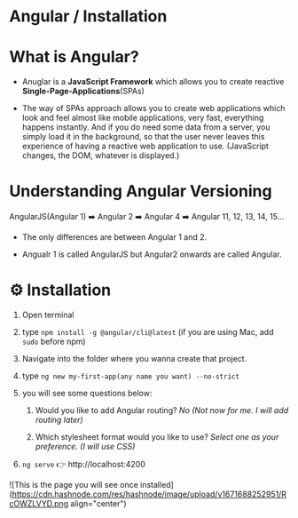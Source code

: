 # Angular / Installation

# What is Angular?

*   Anuglar is a **JavaScript Framework** which allows you to create reactive **Single-Page-Applications**(SPAs)
    
*   The way of SPAs approach allows you to create web applications which look and feel almost like mobile applications, very fast, everything happens instantly. And if you do need some data from a server, you simply load it in the background, so that the user never leaves this experience of having a reactive web application to use. (JavaScript changes, the DOM, whatever is displayed.)
    

# Understanding Angular Versioning

AngularJS(Angular 1) ➡️ Angular 2 ➡️ Angular 4 ➡️ Angular 11, 12, 13, 14, 15...

*   The only differences are between Angular 1 and 2.
    
*   Angualr 1 is called AngularJS but Angular2 onwards are called Angular.
    

# ⚙️ Installation

1.  Open terminal
    
2.  type `npm install -g @angular/cli@latest` (if you are using Mac, add `sudo` before npm)
    
3.  Navigate into the folder where you wanna create that project.
    
4.  type `ng new my-first-app(any name you want) --no-strict`
    
5.  you will see some questions below:
    
    1.  Would you like to add Angular routing? *No (Not now for me. I will add routing later)*
        
    2.  Which stylesheet format would you like to use? *Select one as your preference. (I will use CSS)*
        
6.  `ng serve` 👉 http://localhost:4200
    

![This is the page you will see once installed](https://cdn.hashnode.com/res/hashnode/image/upload/v1671688252951/RcOWZLVYD.png align="center")